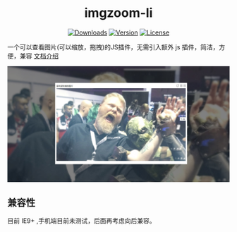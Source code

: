 <h1 align="center">imgzoom-li</h1>

<p align="center">
  <a href="https://npmcharts.com/compare/imgzoom-li?minimal=true"><img src="https://img.shields.io/npm/dm/imgzoom-li.svg?sanitize=true" alt="Downloads"></a>
  <a href="https://www.npmjs.com/package/imgzoom-li"><img src="https://img.shields.io/npm/v/imgzoom-li.svg?sanitize=true" alt="Version"></a>
  <a href="https://www.npmjs.com/package/imgzoom-li"><img src="https://img.shields.io/npm/l/imgzoom-li.svg?sanitize=true" alt="License"></a>
</p>

一个可以查看图片(可以缩放，拖拽)的JS插件，无需引入额外 js 插件，简洁，方便，兼容 [文档介绍](https://lixianbin1.github.io/imgZoom/)

<img style="vertical-align: top;" src="https://raw.githubusercontent.com/lixianbin1/imgZoom/master/lib/202006011.jpg" alt="预览" >

## 兼容性

目前 IE9+ ,手机端目前未测试，后面再考虑向后兼容。
